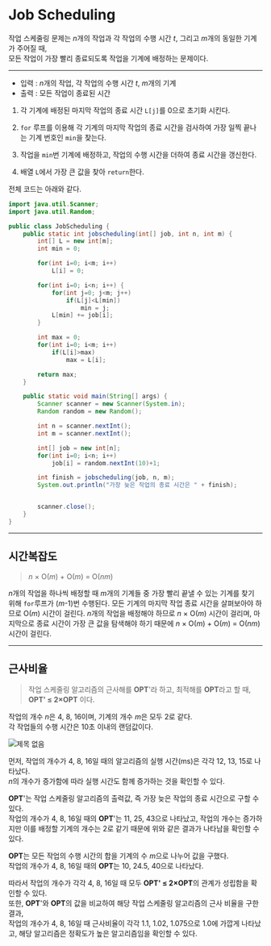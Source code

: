 # Job Scheduling

작업 스케줄링 문제는 *n*개의 작업과 각 작업의 수행 시간 *t*, 그리고 *m*개의 동일한 기계가 주어질 때,     
모든 작업이 가장 빨리 종료되도록 작업을 기계에 배정하는 문제이다.     

--------
+ 입력 : *n*개의 작업, 각 작업의 수행 시간 *t*, *m*개의 기계
+ 출력 : 모든 작업이 종료된 시간     
      
1. 각 기계에 배정된 마지막 작업의 종료 시간 `L[j]`를 0으로 초기화 시킨다.

2. `for` 루프를 이용해 각 기계의 마지막 작업의 종료 시간을 검사하여 가장 일찍 끝나는 기계 번호인 `min`을 찾는다.

3. 작업을 `min`번 기계에 배정하고, 작업의 수행 시간을 더하여 종료 시간을 갱신한다.

4. 배열 `L`에서 가장 큰 값을 찾아 `return`한다.

전체 코드는 아래와 같다.     

```java
import java.util.Scanner;
import java.util.Random;

public class JobScheduling {
    public static int jobscheduling(int[] job, int n, int m) {
        int[] L = new int[m];
        int min = 0;

        for(int i=0; i<m; i++)
            L[i] = 0;

        for(int i=0; i<n; i++) {
            for(int j=0; j<m; j++)
                if(L[j]<L[min])
                    min = j;
            L[min] += job[i];
        }

        int max = 0;
        for(int i=0; i<m; i++)
            if(L[i]>max)
                max = L[i];

        return max;
    }

    public static void main(String[] args) {
        Scanner scanner = new Scanner(System.in);
        Random random = new Random();

        int n = scanner.nextInt();
        int m = scanner.nextInt();

        int[] job = new int[n];
        for(int i=0; i<n; i++)
            job[i] = random.nextInt(10)+1;

        int finish = jobscheduling(job, n, m);
        System.out.println("가장 늦은 작업의 종료 시간은 " + finish);


        scanner.close();
    }
}
```
--------
## 시간복잡도
> *n* × Ο(*m*) + Ο(*m*) = Ο(*nm*)

*n*개의 작업을 하나씩 배정할 때 *m*개의 기계들 중 가장 빨리 끝낼 수 있는 기계를 찾기 위해 `for`루프가 (*m*-1)번 수행된다.
모든 기계의 마지막 작업 종료 시간을 살펴보아야 하므로 Ο(*m*) 시간이 걸린다.
*n*개의 작업을 배정해야 하므로 *n* × Ο(*m*) 시간이 걸리며, 마지막으로 종료 시간이 가장 큰 값을 탐색해야 하기 때문에 *n* × Ο(*m*) + Ο(*m*) = Ο(*nm*) 시간이 걸린다.     

--------
## 근사비율
> 작업 스케줄링 알고리즘의 근사해를 **OPT**'라 하고, 최적해를 **OPT**라고 할 때, **OPT' ≤ 2×OPT** 이다.

작업의 개수 *n*은 4, 8, 16이며, 기계의 개수 *m*은 모두 2로 같다.     
각 작업들의 수행 시간은 10초 이내의 랜덤값이다.

![제목 없음](https://user-images.githubusercontent.com/80511210/118661347-fcd63a00-b829-11eb-893a-b8cc58af83d3.png)

먼저, 작업의 개수가 4, 8, 16일 때의 알고리즘의 실행 시간(ms)은 각각 12, 13, 15로 나타났다.     
*n*의 개수가 증가함에 따라 실행 시간도 함께 증가하는 것을 확인할 수 있다.     
     
**OPT**'는 작업 스케줄링 알고리즘의 출력값, 즉 가장 늦은 작업의 종료 시간으로 구할 수 있다.     
작업의 개수가 4, 8, 16일 때의 **OPT**'는 11, 25, 43으로 나타났고, 작업의 개수는 증가하지만 이를 배정할 기계의 개수는 2로 같기 때문에 위와 같은 결과가 나타남을 확인할 수 있다.     
     
**OPT**는 모든 작업의 수행 시간의 합을 기계의 수 *m*으로 나누어 값을 구했다.     
작업의 개수가 4, 8, 16일 때의 **OPT**는 10, 24.5, 40으로 나타났다.     

따라서 작업의 개수가 각각 4, 8, 16일 때 모두 **OPT' ≤ 2×OPT**의 관계가 성립함을 확인할 수 있다.     
또한, **OPT**'와 **OPT**의 값을 비교하여 해당 작업 스케줄링 알고리즘의 근사 비율을 구한 결과,     
작업의 개수가 4, 8, 16일 때 근사비율이 각각 1.1, 1.02, 1.075으로 1.0에 가깝게 나타났고, 해당 알고리즘은 정확도가 높은 알고리즘임을 확인할 수 있다.     

